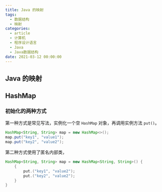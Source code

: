 ```yaml
---
title: Java 的映射
tags:
  - 数据结构
  - 映射
categories:
  - article
  - 计算机
  - 程序设计语言
  - Java
  - Java数据结构
date: 2021-03-12 00:00:00
---
```


<style>
.center {
width: auto;
display: table;
margin - left: auto;
margin - right: auto;
}
// 图片居中
img {
position: relative;
left: 50%;
transform: translateX(-50%);
}
</style>

## Java 的映射

## HashMap

### 初始化的两种方式

第一种方式是常见写法，实例化一个空 `HashMap` 对象，再调用实例方法 `put()`。

```JAVA
HashMap<String, String> map = new HashMap<>();
map.put("key1", "value1");
map.put("key2", "value2");
```

第二种方式使用了匿名内部类，

```JAVA
HashMap<String, String> map = new HashMap<String, String>() {
    {
        put.("key1", "value2");
        put.("key2", "value2");
    }
}
```
